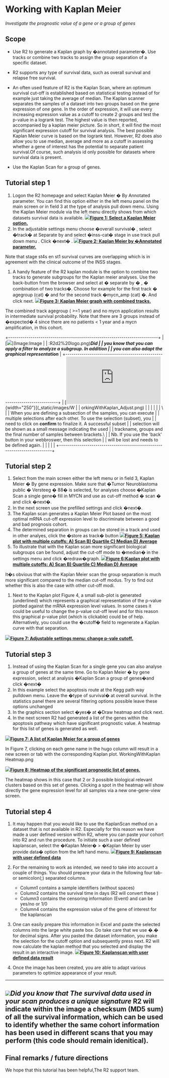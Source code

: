 <a id="kaplan_meier"> </a>

Working with Kaplan Meier
=========================



*Investigate the prognostic value of a gene or a group of genes*




Scope
-----

-   Use R2 to generate a Kaplan graph by �annotated parameter�. Use
    tracks or combine two tracks to assign the group separation of a
    specific dataset.

<!-- -->

-   R2 supports any type of survival data, such as overall survival and
    relapse free survival.

<!-- -->

-   An often used feature of R2 is the Kaplan Scan, where an optimum
    survival cut-off is established based on statistical testing instead
    of for example just taking the average of median. The Kaplan scanner
    separates the samples of a dataset into two groups based on the gene
    expression of one gene. In the order of expression, it will use
    every increasing expression value as a cutoff to create 2 groups and
    test the p-value in a logrank test. The highest value is then
    reported, accompanied by a kaplan meier picture. So in short, it
    will find the most significant expression cutoff for
    survival analysis. The best possible Kaplan Meier curve is based on
    the logrank test. However, R2 does also allow you to use median,
    average and more as a cutoff in assessing whether a gene of interest
    has the potential to separate patient survival.Of course, such
    analysis id only possible for datasets where survival data
    is present.

<!-- -->

-   Use the Kaplan Scan for a group of genes.





Tutorial step 1
---------------





1.  Logon the R2 homepage and select Kaplan Meier � By
    Annotated parameter. You can find this option either in the left
    menu panel on the main screen or in field 3 at the type of analysis
    pull down menu. Using the Kaplan Meier module via the left menu
    directly shows from which datasets survival data is available.
    [![](_static/images/WorkingWithKaplan_menu.png)**Figure
    1: Select a Kaplan
    Meier option.**](_static/images/WorkingWithKaplan_menu.png)
2.  In the adjustable settings menu choose �overall survival� , select
    �track� at Separate by and select �inss-cat� stage in use track pull
    down menu . Click �next� .
    [![](_static/images/WorkingWithKaplan_Kaplan.png)**Figure
    2: Kaplan Meier by
    �Annotated parameter.**](_static/images/WorkingWithKaplan%20Kaplan.png)



Note that stage st4s en st1 survival curves are overlapping which is in
agreement with the clinical outcome of the INSS stages.



1.  A handy feature of the R2 kaplan module is the option to combine two
    tracks to generate subgroups for the Kaplan meier analyses. Use the
    back-button from the browser and select at � separate by � , �
    combination of two tracks�. Choose for example for the first track �
    agegroup (cat) � and for the second track �mycn\_amp (cat) �. And
    click next.
    [![](_static/images/WorkingWithKaplan_Combined.png)**Figure
    3: Kaplan Meier graph with
    combined tracks.**](_static/images/WorkingWithKaplan%20Combined.png)



The combined track agegroup ( &gt;=1 year) and no mycn application
results in intermediate survival probability. Note that there are 3
groups instead of �expected� 4 since there are no patients &lt; 1 year
and a mycn amplification, in this cohort.



+--------------------------------------------------------------------------+
| [![](_static/images/R2d2_logo.png)](Image:Image |
| :R2d2%20logo.png)***Did                                 |
| you know that you can apply a filter to analyze a subgroup. In addition  |
| you can also adapt the graphical representation***                       |
+--------------------------------------------------------------------------+
| [![](http://ogtoolbox/w/index.php?oldid=250){width="250"}](_static/images/W |
| orkingWithKaplan_Adjust.png)                            |
|                                               |
|                                                                          |
| \                                                                        |
| When you are defining a subsection of the samples, you can execute       |
| multiple selections after each other. To use the selection (subset), you |
| need to click on **confirm** to finalize it. A successful subset         |
| selection will be shown as a small message indicating the used           |
| trackname, groups and the final number of samples between brackets.\     |
| Nb. If you use the 'back' button in your webbroswer, then this selection |
| will be lost and needs to be defined again.                              |
|                                                                          |
|                                                                    |
+--------------------------------------------------------------------------+





Tutorial step 2
---------------





1.  Select from the main screen either the left menu or in field 3,
    Kaplan Meier � By gene expression. Make sure that �Tumor
    Neuroblastoma public � Versteeg � 88� is selected, for analyses
    choose �Kaplan Scan a single gene� fill in MYCN and use as cut-off
    method � scan � and click �next�.
2.  In the next screen use the prefilled settings and click �next�.
3.  The Kaplan scan generates a Kaplan Meier Plot based on the most
    optimal mRNA cut-off expression level to discriminate between a good
    and bad prognosis cohort.
4.  The determined separation in groups can be stored in a track and
    used in other analyes, click the �store as track� button
    [![](_static/images/WorkingWithKaplan_GroupPvalue.png)**Figure
    5: Kaplan plot with multiple cutoffs: A) Scan B) Quartile C)
    Median D)
    Average**](_static/images/WorkingWithKaplan_GroupPvalue.png)
5.  To illustrate that with the Kaplan scan more significant biological
    subgroups can be found, adjust the cut-off mode to �median� in the
    settings menu and click �redraw�graph.
    [![](_static/images/WorkingWithKaplan_Multiple.png)**Figure
    6:Kaplan plot with multiple cutoffs: A) Scan B) Quartile C)
    Median D)
    Average**](_static/images/WorkingWithKaplan_Multiple.png)



It�s obvious that with the Kaplan Meier scan the group separation is
much more significant compared to the median cut-off modus. Try to find
out whether this is also the case with other cut-off modi.



1.  Next to the Kaplan plot Figure 4, a small sub-plot is
    generated (underlined) which represents a graphical representation
    of the p-value plotted against the mRNA expression level values. In
    some cases it could be useful to change the p-value cut-off level
    and for this reason this graphical p-value plot (which is clickable)
    could be of help. Alternatively, you could use the �cutoff� field to
    regenerate a Kaplan curve with that separation.





[![](_static/images/WorkingWithKaplan_ChangePvalue.png)**Figure
7: Adjustable settings menu: change p-vale
cutoff.**](_static/images/WorkingWithKaplan_ChangePvalue.png)





Tutorial step 3
---------------

1.  Instead of using the Kaplan Scan for a single gene you can also
    analyse a group of genes at the same time. Go to Kaplan Meier � by
    gene expression, select at analysis �Kaplan Scan a group of
    genes�and click �next�
2.  In this example select the apoptosis route at the Kegg path way
    pulldown menu. Leave the �type of survival� at overall survival. In
    the statistics panel there are several filtering options possible
    leave these options unchanged
3.  In the graphics section select �yes� at �Draw heatmap and
    click next.
4.  In the next screen R2 had generated a list of the genes within the
    apoptosis pathway which have significant prognostic value. A heatmap
    for this list of genes is generated as well.

[![](_static/images/WorkingWithKaplan_Kaplanlist.png)**Figure
7: A list of Kaplan Meier for a group of
genes**](_static/images/WorkingWithKaplan%20Kaplanlist.png)


In Figure 7, clicking on each gene name in the hugo column will result
in a new screen or tab with the corresponding Kaplan plot.
WorkingWithKaplan Heatmap.png



[![](_static/images/WorkingWithKaplan_Heatmap.png)**Figure
8: Heatmap of the significant prognostic list of
genes.**](_static/images/WorkingWithKaplan_Heatmap.png)


The heatmap shows in this case that 2 or 3 possible biological relevant
clusters based on this set of genes. Clicking a spot in the heatmap will
show directly the gene expression level for all samples via a new
one-gene-view screen.







Tutorial step 4
---------------

1.  It may happen that you would like to use the KaplanScan method on a
    dataset that is not available in R2. Especially for this reason we
    have made a user defined version within R2, where you can paste your
    cohort into R2 and run the procedure. To initiate such a user
    defined kaplanscan, select the �Kaplan Meier� &gt; �Kaplan Meier by
    user provide data� option from the left hand menu.
    [![](_static/images/Kaplanscan_userdefined_1a.png)**Figure
    9: Kaplanscan with user defined
    data**](_static/images/kaplanscan_userdefined_1a.png)
2.  For the remaining to work as intended, we need to take into account
    a couple of things. You should prepare your data in the following
    four tab- or semicolon(;) separated columns.
    -   Column1 contains a sample identifiers (without spaces)
    -   Column2 contains the survival time in days (R2 will convert
        these )
    -   Column3 contains the censoring information (Event) and can be
        yes/no or 1/0
    -   Column4 contains the expression value of the gene of interest
        for the kaplanscan

3.  One can easily prepare this information in Excel and paste the
    selected columns into the large white paste box. Do take care that
    we use �.� for decimal signs. After you pasted the dataset
    information, you make the selection for the cutoff option and
    subsequently press next. R2 will now calculate the kaplan method
    that you selected and display the result in an interactive image.
    [![](_static/images/Kaplanscan_userdefined_2a.png)**Figure
    10: Kaplanscan with user defined data
    result**](_static/images/kaplanscan_userdefined_2a.png)
4.  Once the image has been created, you are able to adapt various
    parameters to optimize appearance of your result.

  -------------------------------------------------------------------------------------------------------------------------------------------------------------------------------------------------------------------------------------------------------
  ![](_static/images/R2d2_logo.png)***Did you know that The survival data used in your scan produces a unique signature***
  R2 will indicate within the image a checksum (MD5 sum) of all the survival information, which can be used to identify whether the same cohort information has been used in different scans that you may perform (this code should remain idenitical).
  -------------------------------------------------------------------------------------------------------------------------------------------------------------------------------------------------------------------------------------------------------





Final remarks / future directions
---------------------------------

We hope that this tutorial has been helpful,The R2 support team.


